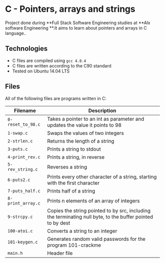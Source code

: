 # C - Pointers, arrays and strings

Project done during **Full Stack Software Engineering studies at **Alx software Engineering **.It aims to learn about pointers and arrays in C language..

## Technologies
* C files are compiled using `gcc 4.8.4`
* C files are written according to the C90 standard
* Tested on Ubuntu 14.04 LTS

## Files
All of the following files are programs written in C:
 			
| Filename | Description |
| -------- | ----------- |
| `0-reset_to_98.c` |Takes a pointer to an int as parameter and updates the value it points to 98|
| `1-swap.c` |Swaps the values of two integers|
| `2-strlen.c ` | Returns the length of a string|
| `3-puts.c ` |Prints a string to stdout|
| `4-print_rev.c` |Prints a string, in reverse|
| `5-rev_string.c` |Reverses a string| 
| `6-puts2.c` |Prints every other character of a string, starting with the first character| 
| `7-puts_half.c` |Prints half of a string| 
| `8-print_array.c` |Prints n elements of an array of integers | 
| `9-strcpy.c` |Copies the string pointed to by src, including the terminating null byte, to the buffer pointed to by dest| 
| `100-atoi.c` |Converts a string to an integer| 
| `101-keygen.c` |Generates random valid passwords for the program 101-crackme|  
| `main.h` | Header file |
